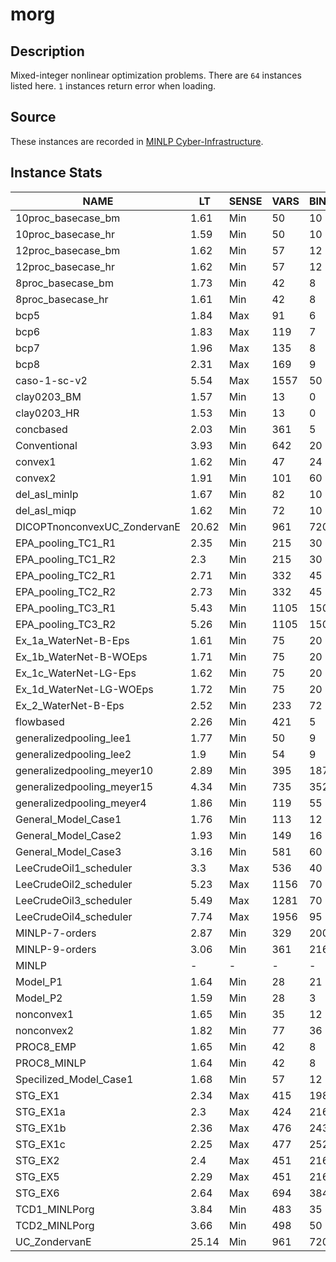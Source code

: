 # morg

## Description
Mixed-integer nonlinear optimization problems.
There are `64` instances listed here.
`1` instances return error when loading.

## Source
These instances are recorded in [MINLP Cyber-Infrastructure](http://www.minlp.org/).

## Instance Stats
| NAME | LT | SENSE | VARS | BINVARS | INTVARS | CONS | LINCONS | NLCONS | OTHERCONS |
|------|----|-------|------|---------|---------|------|---------|--------|-----------|
| 10proc_basecase_bm | 1.61 | Min | 50 | 10 | 0 | 56 | 49 | 7 | 0 |
| 10proc_basecase_hr | 1.59 | Min | 50 | 10 | 0 | 56 | 49 | 7 | 0 |
| 12proc_basecase_bm | 1.62 | Min | 57 | 12 | 0 | 64 | 55 | 9 | 0 |
| 12proc_basecase_hr | 1.62 | Min | 57 | 12 | 0 | 64 | 55 | 9 | 0 |
| 8proc_basecase_bm | 1.73 | Min | 42 | 8 | 0 | 60 | 55 | 5 | 0 |
| 8proc_basecase_hr | 1.61 | Min | 42 | 8 | 0 | 60 | 55 | 5 | 0 |
| bcp5 | 1.84 | Max | 91 | 6 | 0 | 104 | 74 | 30 | 0 |
| bcp6 | 1.83 | Max | 119 | 7 | 0 | 135 | 88 | 47 | 0 |
| bcp7 | 1.96 | Max | 135 | 8 | 0 | 154 | 98 | 56 | 0 |
| bcp8 | 2.31 | Max | 169 | 9 | 0 | 191 | 112 | 79 | 0 |
| caso-1-sc-v2 | 5.54 | Max | 1557 | 50 | 0 | 1266 | 565 | 701 | 0 |
| clay0203_BM | 1.57 | Min | 13 | 0 | 0 | 49 | 25 | 24 | 0 |
| clay0203_HR | 1.53 | Min | 13 | 0 | 0 | 49 | 25 | 24 | 0 |
| concbased | 2.03 | Min | 361 | 5 | 0 | 320 | 291 | 29 | 0 |
| Conventional | 3.93 | Min | 642 | 20 | 0 | 1129 | 908 | 221 | 0 |
| convex1 | 1.62 | Min | 47 | 24 | 0 | 74 | 72 | 2 | 0 |
| convex2 | 1.91 | Min | 101 | 60 | 0 | 218 | 216 | 2 | 0 |
| del_asl_minlp | 1.67 | Min | 82 | 10 | 0 | 101 | 80 | 21 | 0 |
| del_asl_miqp | 1.62 | Min | 72 | 10 | 0 | 80 | 79 | 1 | 0 |
| DICOPTnonconvexUC_ZondervanE | 20.62 | Min | 961 | 720 | 0 | 5330 | 5329 | 1 | 0 |
| EPA_pooling_TC1_R1 | 2.35 | Min | 215 | 30 | 0 | 341 | 291 | 50 | 0 |
| EPA_pooling_TC1_R2 | 2.3 | Min | 215 | 30 | 0 | 341 | 291 | 50 | 0 |
| EPA_pooling_TC2_R1 | 2.71 | Min | 332 | 45 | 0 | 525 | 439 | 86 | 0 |
| EPA_pooling_TC2_R2 | 2.73 | Min | 332 | 45 | 0 | 525 | 439 | 86 | 0 |
| EPA_pooling_TC3_R1 | 5.43 | Min | 1105 | 150 | 0 | 1718 | 1444 | 274 | 0 |
| EPA_pooling_TC3_R2 | 5.26 | Min | 1105 | 150 | 0 | 1718 | 1444 | 274 | 0 |
| Ex_1a_WaterNet-B-Eps | 1.61 | Min | 75 | 20 | 0 | 84 | 67 | 17 | 0 |
| Ex_1b_WaterNet-B-WOEps | 1.71 | Min | 75 | 20 | 0 | 84 | 67 | 17 | 0 |
| Ex_1c_WaterNet-LG-Eps | 1.62 | Min | 75 | 20 | 0 | 84 | 67 | 17 | 0 |
| Ex_1d_WaterNet-LG-WOEps | 1.72 | Min | 75 | 20 | 0 | 84 | 67 | 17 | 0 |
| Ex_2_WaterNet-B-Eps | 2.52 | Min | 233 | 72 | 0 | 250 | 204 | 46 | 0 |
| flowbased | 2.26 | Min | 421 | 5 | 0 | 380 | 225 | 155 | 0 |
| generalizedpooling_lee1 | 1.77 | Min | 50 | 9 | 0 | 83 | 63 | 20 | 0 |
| generalizedpooling_lee2 | 1.9 | Min | 54 | 9 | 0 | 93 | 63 | 30 | 0 |
| generalizedpooling_meyer10 | 2.89 | Min | 395 | 187 | 0 | 424 | 391 | 33 | 0 |
| generalizedpooling_meyer15 | 4.34 | Min | 735 | 352 | 0 | 769 | 721 | 48 | 0 |
| generalizedpooling_meyer4 | 1.86 | Min | 119 | 55 | 0 | 142 | 127 | 15 | 0 |
| General_Model_Case1 | 1.76 | Min | 113 | 12 | 0 | 121 | 73 | 48 | 0 |
| General_Model_Case2 | 1.93 | Min | 149 | 16 | 0 | 167 | 102 | 65 | 0 |
| General_Model_Case3 | 3.16 | Min | 581 | 60 | 0 | 511 | 270 | 241 | 0 |
| LeeCrudeOil1_scheduler | 3.3 | Max | 536 | 40 | 0 | 1241 | 1081 | 160 | 0 |
| LeeCrudeOil2_scheduler | 5.23 | Max | 1156 | 70 | 0 | 2582 | 2162 | 420 | 0 |
| LeeCrudeOil3_scheduler | 5.49 | Max | 1281 | 70 | 0 | 2787 | 2297 | 490 | 0 |
| LeeCrudeOil4_scheduler | 7.74 | Max | 1956 | 95 | 0 | 4242 | 3482 | 760 | 0 |
| MINLP-7-orders | 2.87 | Min | 329 | 200 | 56 | 688 | 624 | 64 | 0 |
| MINLP-9-orders | 3.06 | Min | 361 | 216 | 72 | 894 | 826 | 68 | 0 |
| MINLP | - | - | - | - | - | - | - | - | - |
| Model_P1 | 1.64 | Min | 28 | 21 | 0 | 28 | 27 | 1 | 0 |
| Model_P2 | 1.59 | Min | 28 | 3 | 0 | 31 | 25 | 6 | 0 |
| nonconvex1 | 1.65 | Min | 35 | 12 | 0 | 68 | 36 | 32 | 0 |
| nonconvex2 | 1.82 | Min | 77 | 36 | 0 | 206 | 108 | 98 | 0 |
| PROC8_EMP | 1.65 | Min | 42 | 8 | 0 | 68 | 63 | 5 | 0 |
| PROC8_MINLP | 1.64 | Min | 42 | 8 | 0 | 55 | 50 | 5 | 0 |
| Specilized_Model_Case1 | 1.68 | Min | 57 | 12 | 0 | 65 | 64 | 1 | 0 |
| STG_EX1 | 2.34 | Max | 415 | 198 | 0 | 262 | 228 | 34 | 0 |
| STG_EX1a | 2.3 | Max | 424 | 216 | 0 | 250 | 225 | 25 | 0 |
| STG_EX1b | 2.36 | Max | 476 | 243 | 0 | 280 | 252 | 28 | 0 |
| STG_EX1c | 2.25 | Max | 477 | 252 | 0 | 270 | 248 | 22 | 0 |
| STG_EX2 | 2.4 | Max | 451 | 216 | 0 | 299 | 274 | 25 | 0 |
| STG_EX5 | 2.29 | Max | 451 | 216 | 0 | 299 | 274 | 25 | 0 |
| STG_EX6 | 2.64 | Max | 694 | 384 | 0 | 388 | 355 | 33 | 0 |
| TCD1_MINLPorg | 3.84 | Min | 483 | 35 | 0 | 1296 | 1165 | 131 | 0 |
| TCD2_MINLPorg | 3.66 | Min | 498 | 50 | 0 | 1311 | 1180 | 131 | 0 |
| UC_ZondervanE | 25.14 | Min | 961 | 720 | 0 | 5330 | 5329 | 1 | 0 |
